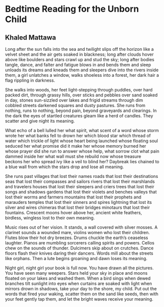 # Bedtime Reading for the Unborn Child
## Khaled Mattawa
Long after the sun falls into the sea
and twilight slips off the horizon like a velvet sheet
and the air gets soaked in blackness;
long after clouds hover above like boulders
and stars crawl up and stud the sky;
long after bodies tangle, dance, and falter
and fatigue blows in and bends them
and sleep unloads its dreams and kneads them
and sleepers dive into the rivers inside them,
a girl unlatches a window,
walks shoeless into a forest,
her dark hair a flag rippling in darkness.

She walks into woods, her feet light-stepping
through puddles, over hard packed dirt,
through grassy hills, over sticks and pebbles
over sand soaked in day, stones sun-sizzled
over lakes and frigid streams
through dim cobbled streets
darkened squares and dusty pastures.
She runs from nothing, runs to nothing,
beyond pain, beyond graveyards and clearings.
In the dark the eyes of startled creatures
gleam like a herd of candles.
They scatter and give night its meaning.

What echo of a bell lulled her
what spirit, what scent of a word
whose storm wrote her
what banks fell to drown her
which blood star
which thread of water
which trickle of light
whose heart being launched
whose floating soul seduced her
what promise did it make her
whose memory burned her
whose prayer did she run to answer
whose help, what sorrow clot
what pain dammed inside her
what wall must she rebuild now
whose treasure beckons her
who spread ivy like a veil to blind her?
Daybreak lies chained to a blue wall
from which the stars drop
and lose all meaning.

She runs past villages that lost their names
roads that lost their destinations
seas that lost their compasses and sailors
rivers that lost their marshlands and travelers
houses that lost their sleepers and criers
trees that lost their songs and shadows
gardens that lost their violets and benches
valleys that lost their worms and farmers
mountains that lost their prophets and marauders
temples that lost their sinners and spires
lightning that lost its silver and wires
chimeras that lost their bridges
minotaurs that lost their fountains.
Crescent moons hover above her,
ancient white feathers, birdless, wingless
lost to their own meaning.

Music rises out of her vision.
It stands, a wall covered with silver mosses.
A clarinet sounds a wounded mare,
violins women who lost their children.
Flutes blow their hot dry breezes.
Drums chuckle the earth’s ceaseless laughter.
Pianos are mumbling sorcerers
calling spirits and powers.
Cellos chew on the sounds of thunder.
Dulcimers skip about on crutches.
Dance floors flash their knives
daring their dancers.
Words mill about the streets like orphans.
Then a lute begins groaning
and dawn loses its meaning.

Night girl, night girl
your book is full now.
You have drawn all the pictures.
You have seen many weepers.
Stars held your sky in place and moons
floated on your lakes and washed them.
When a bird sings
when dewed branches tilt sunlight into eyes
when curtains are soaked with light
when mirrors drown in shadows,
take your day to the shore, my child.
Put out the words that fired your waking,
scatter them on the sand like seeds,
then with your feet gently tap them,
and let the bright waves
receive your meaning.